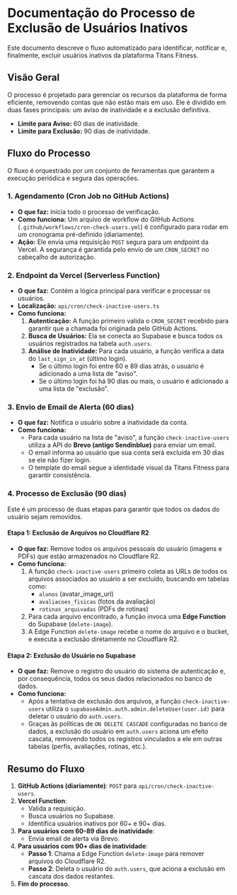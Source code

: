 # Documentação do Processo de Exclusão de Usuários Inativos

Este documento descreve o fluxo automatizado para identificar, notificar e, finalmente, excluir usuários inativos da plataforma Titans Fitness.

## Visão Geral

O processo é projetado para gerenciar os recursos da plataforma de forma eficiente, removendo contas que não estão mais em uso. Ele é dividido em duas fases principais: um aviso de inatividade e a exclusão definitiva.

- **Limite para Aviso:** 60 dias de inatividade.
- **Limite para Exclusão:** 90 dias de inatividade.

## Fluxo do Processo

O fluxo é orquestrado por um conjunto de ferramentas que garantem a execução periódica e segura das operações.

### 1. Agendamento (Cron Job no GitHub Actions)

- **O que faz:** Inicia todo o processo de verificação.
- **Como funciona:** Um arquivo de workflow do GitHub Actions (`.github/workflows/cron-check-users.yml`) é configurado para rodar em um cronograma pré-definido (diariamente).
- **Ação:** Ele envia uma requisição `POST` segura para um endpoint da Vercel. A segurança é garantida pelo envio de um `CRON_SECRET` no cabeçalho de autorização.

### 2. Endpoint da Vercel (Serverless Function)

- **O que faz:** Contém a lógica principal para verificar e processar os usuários.
- **Localização:** `api/cron/check-inactive-users.ts`
- **Como funciona:**
    1.  **Autenticação:** A função primeiro valida o `CRON_SECRET` recebido para garantir que a chamada foi originada pelo GitHub Actions.
    2.  **Busca de Usuários:** Ela se conecta ao Supabase e busca todos os usuários registrados na tabela `auth.users`.
    3.  **Análise de Inatividade:** Para cada usuário, a função verifica a data do `last_sign_in_at` (último login).
        - Se o último login foi entre 60 e 89 dias atrás, o usuário é adicionado a uma lista de "aviso".
        - Se o último login foi há 90 dias ou mais, o usuário é adicionado a uma lista de "exclusão".

### 3. Envio de Email de Alerta (60 dias)

- **O que faz:** Notifica o usuário sobre a inatividade da conta.
- **Como funciona:**
    - Para cada usuário na lista de "aviso", a função `check-inactive-users` utiliza a API do **Brevo (antigo Sendinblue)** para enviar um email.
    - O email informa ao usuário que sua conta será excluída em 30 dias se ele não fizer login.
    - O template do email segue a identidade visual da Titans Fitness para garantir consistência.

### 4. Processo de Exclusão (90 dias)

Este é um processo de duas etapas para garantir que todos os dados do usuário sejam removidos.

#### Etapa 1: Exclusão de Arquivos no Cloudflare R2

- **O que faz:** Remove todos os arquivos pessoais do usuário (imagens e PDFs) que estão armazenados no Cloudflare R2.
- **Como funciona:**
    1.  A função `check-inactive-users` primeiro coleta as URLs de todos os arquivos associados ao usuário a ser excluído, buscando em tabelas como:
        - `alunos` (avatar_image_url)
        - `avaliacoes_fisicas` (fotos da avaliação)
        - `rotinas_arquivadas` (PDFs de rotinas)
    2.  Para cada arquivo encontrado, a função invoca uma **Edge Function** do Supabase (`delete-image`).
    3.  A Edge Function `delete-image` recebe o nome do arquivo e o bucket, e executa a exclusão diretamente no Cloudflare R2.

#### Etapa 2: Exclusão do Usuário no Supabase

- **O que faz:** Remove o registro do usuário do sistema de autenticação e, por consequência, todos os seus dados relacionados no banco de dados.
- **Como funciona:**
    - Após a tentativa de exclusão dos arquivos, a função `check-inactive-users` utiliza o `supabaseAdmin.auth.admin.deleteUser(user.id)` para deletar o usuário do `auth.users`.
    - Graças às políticas de `ON DELETE CASCADE` configuradas no banco de dados, a exclusão do usuário em `auth.users` aciona um efeito cascata, removendo todos os registros vinculados a ele em outras tabelas (perfis, avaliações, rotinas, etc.).

## Resumo do Fluxo

1.  **GitHub Actions (diariamente)**: `POST` para `api/cron/check-inactive-users`.
2.  **Vercel Function**:
    - Valida a requisição.
    - Busca usuários no Supabase.
    - Identifica usuários inativos por 60+ e 90+ dias.
3.  **Para usuários com 60-89 dias de inatividade**:
    - Envia email de alerta via Brevo.
4.  **Para usuários com 90+ dias de inatividade**:
    - **Passo 1**: Chama a Edge Function `delete-image` para remover arquivos do Cloudflare R2.
    - **Passo 2**: Deleta o usuário do `auth.users`, que aciona a exclusão em cascata dos dados restantes.
5.  **Fim do processo**.